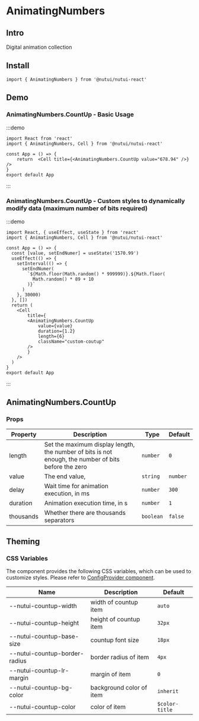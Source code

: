 # AnimatingNumbers

## Intro

Digital animation collection

## Install

```tsx
import { AnimatingNumbers } from '@nutui/nutui-react'
```

## Demo

### AnimatingNumbers.CountUp - Basic Usage

:::demo

```tsx
import React from 'react'
import { AnimatingNumbers, Cell } from '@nutui/nutui-react'

const App = () => {
    return  <Cell title={<AnimatingNumbers.CountUp value="678.94" />} />
}
export default App
```

:::

### AnimatingNumbers.CountUp - Custom styles to dynamically modify data (maximum number of bits required)

:::demo

```tsx
import React, { useEffect, useState } from 'react'
import { AnimatingNumbers, Cell } from '@nutui/nutui-react'

const App = () => {
  const [value, setEndNumer] = useState('1570.99')
  useEffect(() => {
    setInterval(() => {
      setEndNumer(
        `${Math.floor(Math.random() * 999999)}.${Math.floor(
          Math.random() * 89 + 10
        )}`
      )
    }, 30000)
  }, [])
  return (
    <Cell
        title={
        <AnimatingNumbers.CountUp
            value={value}
            duration={1.2}
            length={6}
            className="custom-coutup"
        />
        }
    />
  )
}
export default App
```

:::

## AnimatingNumbers.CountUp

### Props

| Property | Description | Type | Default |
| --- | --- | --- | --- |
| length | Set the maximum display length, the number of bits is not enough, the number of bits before the zero | `number` | `0` |
| value | The end value, | `string` | `number` |
| delay | Wait time for animation execution, in ms | `number` | `300` |
| duration | Animation execution time, in s | `number` | `1` |
| thousands | Whether there are thousands separators | `boolean` | `false` |

## Theming

### CSS Variables

The component provides the following CSS variables, which can be used to customize styles. Please refer to [ConfigProvider component](#/en-US/component/configprovider).

| Name | Description | Default |
| --- | --- | --- |
| \--nutui-countup-width | width of countup item | `auto` |
| \--nutui-countup-height | height of countup item | `32px` |
| \--nutui-countup-base-size | countup font size | `18px` |
| \--nutui-countup-border-radius | border radius of item | `4px` |
| \--nutui-countup-lr-margin | margin of item | `0` |
| \--nutui-countup-bg-color | background color of item | `inherit` |
| \--nutui-countup-color | color of item | `$color-title` |
